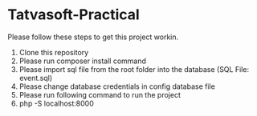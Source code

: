 # Tatvasoft-Practical

Please follow these steps to get this project workin.

1. Clone this repository
2. Please run composer install command
3. Please import sql file from the root folder into the database (SQL File: event.sql)
4. Please change database credentials in config database file
5. Please run following command to run the project
6. php -S localhost:8000
